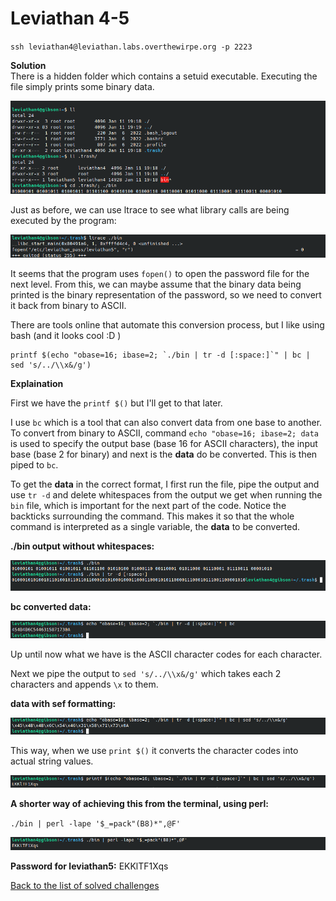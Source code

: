 # Leviathan 4-5
`ssh leviathan4@leviathan.labs.overthewirpe.org -p 2223`


**Solution**<br>
There is a hidden folder which contains a setuid  executable. Executing the file simply prints some binary data.

![shot0](./shots/shot.png)

Just as before, we can use ltrace to see what library calls are being executed by the program:

![shot1](./shots/shot1.png)

It seems that the program uses `fopen()` to open the password file for the next level. From this, we can maybe assume that the binary data being printed is the binary representation of the password, so we need to convert it back from binary to ASCII. 

There are tools online that automate this conversion process, but I like using bash (and it looks cool :D )

```
printf $(echo "obase=16; ibase=2; `./bin | tr -d [:space:]`" | bc | sed 's/../\\x&/g')
```


**Explaination**

First we have the `printf $()` but I'll get to that later.

I use `bc` which is a tool that can also convert data from one base to another. To convert from binary to ASCII, command `echo "obase=16; ibase=2; data` is used to specify the output base (base 16 for ASCII characters), the input base (base 2 for binary) and next is the **data** do be converted. This is then piped to `bc`.

To get the **data** in the correct format, I first run the file, pipe the output and use `tr -d` and delete whitespaces from the output we get when running the `bin` file, which is important for the next part of the code. Notice the backticks surrounding the command. This makes it so that the whole command is interpreted as a single variable, the **data** to be converted.

**./bin output without whitespaces:**

![shot2](./shots/shot2.png)

**bc converted data:**

![shot3](./shots/shot3.png)

Up until now what we have is the ASCII character codes for each character. 

Next we pipe the output to `sed 's/../\\x&/g'` which takes each 2 characters and appends `\x` to them. 

**data with sef formatting:**

![shot4](./shots/shot4.png)

This way, when we use `print $()` it converts the character codes into actual string values.

![shot5](./shots/shot5.png)


**A shorter way of achieving this from the terminal, using perl:**

`./bin | perl -lape '$_=pack"(B8)*",@F'`

![shot6](./shots/shot6.png)

**Password for leviathan5:** EKKlTF1Xqs

[Back to the list of solved challenges](https://github.com/ricardo-uqueio/ctf_writeups/tree/main/overthewire/leviathan#solved-challenges)

